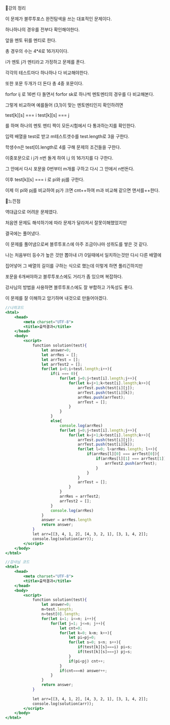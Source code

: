 📌강의 정리

이 문제가 블루투포스 완전탐색을 쓰는 대표적인 문제이다.

하나하나의 경우를 전부다 확인해야한다.

앞을 멘토 뒤를 멘티로 한다.

총 경우의 수는 4*4로 16가지이다.

i가 멘토 j가 멘티라고 가정하고 문제를 푼다.

각각의 테스트마다 하나하나 다 비교해야한다.

또한 포문 두개가 더 돈다 총 4중 포문이다.

forfor ij 로 16번 다 돌면서 forfor sk로 하나씩 멘토멘티의 경우를 다 비교해본다.

그렇게 비교하며 예를들어 (3,1)이 맞는 멘토멘티인지 확인하려면 

test[k][s] === i     test[k][s] === j

를 하며 하나의 멘토 멘티 짝이 모든시험에서 다 통과하는지를 확인한다.

입력 배열을 test로 받고  m테스트갯수를 test.length로 3을 구한다.

학생수n은 test[0].length로 4를 구해 문제의 조건들을 구한다.

이중포문으로 i j가 n번 돌게 하여 i,j 의 16가지를 다 구한다.

그 안에서 다시 포문을 0번부터 m개를 구하고 다시 그 안에서 n번돈다.

이후 test[k][s] === i 로 pi와 pj를 구한다.

이제 이 pi와 pj를 비교하여 pj가 크면 cnt++하여 m과 비교해 같으면 앤서를++한다.

📌느낀점

역대급으로 어려운 문제였다. 

처음엔 문제도 해석하기에 따라 문제가 달라져서 잘못이해했었지만

결국에는 풀어냈다.

이 문제를 풀어냄으로써 블루투포스에 아주 조금이나마 성취도를 쌓은 것 같다.

나는 처음부터 등수가 높은 것만 뽑아내 i가 0일때에서 일치하는것만 다시 다른 배열에

집어넣어 그 배열의 길이를 구하는 식으로 했는데 이렇게 하면 풀리긴하지만

포문을 6개써야하고 블루투포스에도 거리가 좀 있으며 복잡하다.

강사님의 방법을 사용하면 블루투포스에도 잘 부합하고 가독성도 좋다. 

이 문제를 잘 이해하고 암기하며 내것으로 만들어야겠다.

```jsx
//나의코드
<html>
    <head>
        <meta charset="UTF-8">
        <title>출력결과</title>
    </head>
    <body>
        <script>
            function solution(test){
                let answer=0;
                let arrRes = [];
                let arrTest = [];
                let arrTest2 = [];
                for(let i=0;i<test.length;i++){
                    if(i === 0){
                        for(let j=0;j<test[i].length;j++){
                            for(let k=j+1;k<test[i].length;k++){
                                arrTest.push(test[i][j]);
                                arrTest.push(test[i][k]);
                                arrRes.push(arrTest);
                                arrTest = [];
                            }
                        }
                    }
                    else{
                        console.log(arrRes)
                        for(let j=0;j<test[i].length;j++){
                            for(let k=j+1;k<test[i].length;k++){
                                arrTest.push(test[i][j]);
                                arrTest.push(test[i][k]);
                                for(let l=0; l<arrRes.length; l++){
                                    if(arrRes[l][0] === arrTest[0]){
                                        if(arrRes[l][1] === arrTest[1]){
                                            arrTest2.push(arrTest);
                                        }
                                    }
                                }
                                arrTest = [];
                            }
                        }
                        arrRes = arrTest2;
                        arrTest2 = [];
                    }
                    console.log(arrRes)
                }
                answer = arrRes.length
                return answer;
            }
            let arr=[[3, 4, 1, 2], [4, 3, 2, 1], [3, 1, 4, 2]];
            console.log(solution(arr));
        </script>
    </body>
</html>
```

```jsx
//강사님 코드
<html>
    <head>
        <meta charset="UTF-8">
        <title>출력결과</title>
    </head>
    <body>
        <script>
            function solution(test){
                let answer=0;
                m=test.length;
                n=test[0].length;
                for(let i=1; i<=n; i++){
                    for(let j=1; j<=n; j++){
                        let cnt=0;
                        for(let k=0; k<m; k++){
                            let pi=pj=0;
                            for(let s=0; s<n; s++){
                                if(test[k][s]===i) pi=s;
                                if(test[k][s]===j) pj=s;
                            }
                            if(pi<pj) cnt++;
                        }
                        if(cnt===m) answer++;
                    }
                }
                return answer;
            }
            
            let arr=[[3, 4, 1, 2], [4, 3, 2, 1], [3, 1, 4, 2]];
            console.log(solution(arr));
        </script>
    </body>
</html>
```
